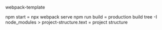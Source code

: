 webpack-template

npm start = npx webpack serve
npm run build = production build
tree -I node_modules > project-structure.text = project structure
